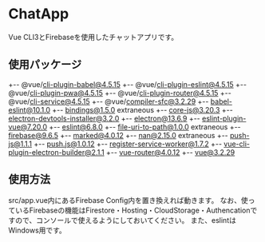 # ChatApp
Vue CLI3とFirebaseを使用したチャットアプリです。

## 使用パッケージ
+-- @vue/cli-plugin-babel@4.5.15
+-- @vue/cli-plugin-eslint@4.5.15
+-- @vue/cli-plugin-pwa@4.5.15
+-- @vue/cli-plugin-router@4.5.15
+-- @vue/cli-service@4.5.15
+-- @vue/compiler-sfc@3.2.29
+-- babel-eslint@10.1.0
+-- bindings@1.5.0 extraneous
+-- core-js@3.20.3
+-- electron-devtools-installer@3.2.0
+-- electron@13.6.9
+-- eslint-plugin-vue@7.20.0
+-- eslint@6.8.0
+-- file-uri-to-path@1.0.0 extraneous
+-- firebase@9.6.5
+-- marked@4.0.12
+-- nan@2.15.0 extraneous
+-- push-js@1.1.1
+-- push.js@1.0.12
+-- register-service-worker@1.7.2
+-- vue-cli-plugin-electron-builder@2.1.1
+-- vue-router@4.0.12
+-- vue@3.2.29

## 使用方法
src/app.vue内にあるFirebase Config内を置き換えれば動きます。
なお、使っているFirebaseの機能はFirestore・Hosting・CloudStorage・Authencationですので、コンソールで使えるようにしておいてください。
また、eslintはWindows用です。
